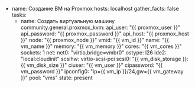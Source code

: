 - name: Создание ВМ на Proxmox
  hosts: localhost
  gather_facts: false
  tasks:
    - name: Создать виртуальную машину
      community.general.proxmox_kvm:
        api_user: "{{ proxmox_user }}"
        api_password: "{{ proxmox_password }}"
        api_host: "{{ proxmox_host }}"
        node: "{{ proxmox_node }}"
        vmid: "{{ vm_id }}"
        name: "{{ vm_name }}"
        memory: "{{ vm_memory }}"
        cores: "{{ vm_cores }}"
        sockets: 1
        net:
          net0: "virtio,bridge=vmbr0"
        ostype: l26
        ide2: "local:cloudinit"
        scsihw: virtio-scsi-pci
        scsi0: "{{ vm_disk_storage }}:{{ vm_disk_size }}"
        ciuser: "{{ vm_user }}"
        cipassword: "{{ vm_password }}"
        ipconfig0: "ip={{ vm_ip }}/24,gw={{ vm_gateway }}"
        pool: "vms"
        state: present
